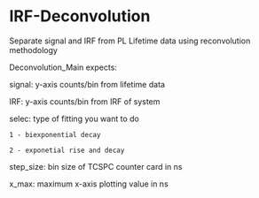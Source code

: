 # IRF-Deconvolution
Separate signal and IRF from PL Lifetime data using reconvolution methodology


Deconvolution_Main expects:

signal: y-axis counts/bin from lifetime data

IRF: y-axis counts/bin from IRF of system

selec: type of fitting you want to do
    
    1 - biexponential decay
    
    2 - exponetial rise and decay

step_size: bin size of TCSPC counter card in ns

x_max: maximum x-axis plotting value in ns
